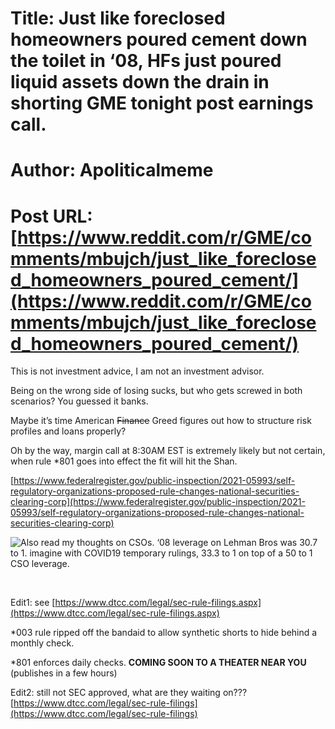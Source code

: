 # Title: Just like foreclosed homeowners poured cement down the toilet in ‘08, HFs just poured liquid assets down the drain in shorting GME tonight post earnings call.
# Author: Apoliticalmeme
# Post URL: [https://www.reddit.com/r/GME/comments/mbujch/just_like_foreclosed_homeowners_poured_cement/](https://www.reddit.com/r/GME/comments/mbujch/just_like_foreclosed_homeowners_poured_cement/)


This is not investment advice, I am not an investment advisor.

Being on the wrong side of losing sucks, but who gets screwed in both scenarios? You guessed it banks.

Maybe it’s time American ~~Finance~~ Greed figures out how to structure risk profiles and loans properly?

Oh by the way, margin call at 8:30AM EST is extremely likely but not certain, when rule \*801 goes into effect the fit will hit the Shan.

[https://www.federalregister.gov/public-inspection/2021-05993/self-regulatory-organizations-proposed-rule-changes-national-securities-clearing-corp](https://www.federalregister.gov/public-inspection/2021-05993/self-regulatory-organizations-proposed-rule-changes-national-securities-clearing-corp)

![Also read my thoughts on CSOs. ‘08 leverage on Lehman Bros was 30.7 to 1. imagine with COVID19 temporary rulings, 33.3 to 1 on top of a 50 to 1 CSO leverage.](https://preview.redd.it/nbbz2ydprvo61.jpg?width=913&format=pjpg&auto=webp&s=e776d4f8acc74a470296d25cdb666de0fb1ecd6c)

&#x200B;

Edit1: see [https://www.dtcc.com/legal/sec-rule-filings.aspx](https://www.dtcc.com/legal/sec-rule-filings.aspx)

\*003 rule ripped off the bandaid to allow synthetic shorts to hide behind a monthly check.

\*801 enforces daily checks. **COMING SOON TO A THEATER NEAR YOU** (publishes in a few hours)

Edit2: still not SEC approved, what are they waiting on??? [https://www.dtcc.com/legal/sec-rule-filings](https://www.dtcc.com/legal/sec-rule-filings)
